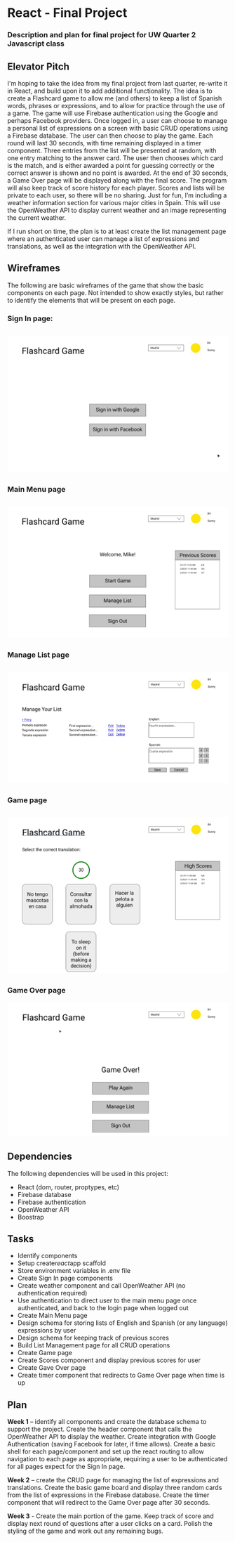 # React - Final Project
### Description and plan for final project for UW Quarter 2 Javascript class

## Elevator Pitch
I'm hoping to take the idea from my final project from last quarter, re-write it in React, and build upon it to add additional functionality.  The idea is to create a Flashcard game to allow me (and others) to keep a list of Spanish words, phrases or expressions, and to allow for practice through the use of a game.  The game will use Firebase authentication using the Google and perhaps Facebook providers.  Once logged in, a user can choose to manage a personal list of expressions on a screen with basic CRUD operations using a Firebase database.  The user can then choose to play the game.  Each round will last 30 seconds, with time remaining displayed in a timer component.  Three entries from the list will be presented at random, with one entry matching to the answer card.  The user then chooses which card is the match, and is either awarded a point for guessing correctly or the correct answer is shown and no point is awarded.  At the end of 30 seconds, a Game Over page will be displayed along with the final score.  The program will also keep track of score history for each player.  Scores and lists will be private to each user, so there will be no sharing.
Just for fun, I’m including a weather information section for various major cities in Spain.  This will use the OpenWeather API to display current weather and an image representing the current weather.

If I run short on time, the plan is to at least create the list management page where an authenticated user can manage a list of expressions and translations, as well as the integration with the OpenWeather API.

## Wireframes
The following are basic wireframes of the game that show the basic components on each page. Not intended to show exactly styles, but rather to identify the elements that will be present on each page.

### Sign In page:
![Sign In page](./wireframes/SignIn.png)
---
### Main Menu page
![Main Menu page](./wireframes/MainMenu.png)
---
### Manage List page
![Manage List page](./wireframes/ManageList.png)
---
### Game page
![Game page](./wireframes/Game.png)
---
### Game Over page
![Game Over page](./wireframes/GameOver.png)

## Dependencies
The following dependencies will be used in this project:
*	React (dom, router, proptypes, etc)
*	Firebase database
*	Firebase authentication
*	OpenWeather API
*	Boostrap

## Tasks
*	Identify components
*	Setup create*react*app scaffold
*	Store environment variables in .env file
*	Create Sign In page components
*	Create weather component and call OpenWeather API (no authentication required)
*	Use authentication to direct user to the main menu page once authenticated, and back to the login page when logged out
*	Create Main Menu page
*	Design schema for storing lists of English and Spanish (or any language) expressions by user
*	Design schema for keeping track of previous scores
*	Build List Management page for all CRUD operations
*	Create Game page
*	Create Scores component and display previous scores for user
*	Create Gave Over page
*	Create timer component that redirects to Game Over page when time is up

## Plan
**Week 1** – identify all components and create the database schema to support the project.  Create the header component that calls the OpenWeather API to display the weather.  Create integration with Google Authentication (saving Facebook for later, if time allows).
Create a basic shell for each page/component and set up the react routing to allow navigation to each page as appropriate, requiring a user to be authenticated for all pages expect for the Sign In page.

**Week 2** – create the CRUD page for managing the list of expressions and translations.  Create the basic game board and display three random cards from the list of expressions in the Firebase database.  Create the timer component that will redirect to the Game Over page after 30 seconds.

**Week 3** - Create the main portion of the game.  Keep track of score and display next round of questions after a user clicks on a card.  Polish the styling of the game and work out any remaining bugs.

